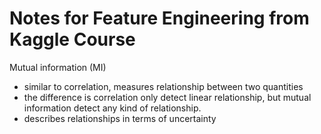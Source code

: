 # Notes for Feature Engineering from Kaggle Course

Mutual information (MI)
- similar to correlation, measures relationship between two quantities
- the difference is correlation only detect linear relationship, but mutual information detect any kind of relationship.
- describes relationships in terms of uncertainty
